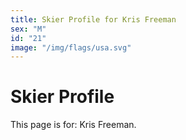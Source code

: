 ```yaml
---
title: Skier Profile for Kris Freeman
sex: "M"
id: "21"
image: "/img/flags/usa.svg" 
---
```


# Skier Profile

This page is for: Kris Freeman.
    